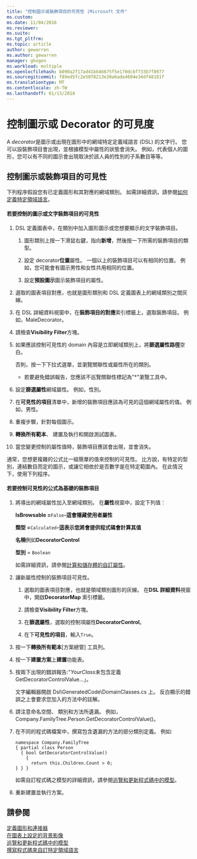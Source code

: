 ```yaml
---
title: "控制圖示或裝飾項目的可見性 |Microsoft 文件"
ms.custom: 
ms.date: 11/04/2016
ms.reviewer: 
ms.suite: 
ms.tgt_pltfrm: 
ms.topic: article
author: gewarren
ms.author: gewarren
manager: ghogen
ms.workload: multiple
ms.openlocfilehash: b090a2f17ad41bb46675f5e170dcbf733b7f8977
ms.sourcegitcommit: f89ed5fc2e5078213e30a6ade4604e34df48181f
ms.translationtype: MT
ms.contentlocale: zh-TW
ms.lasthandoff: 01/13/2018
---
```

# <a name="controlling-the-visibility-of-an-icon-or-decorator"></a>控制圖示或 Decorator 的可見度
A *decorator*是圖示或出現在圖形中的網域特定定義域語言 (DSL) 的文字行。 您可以設裝飾項目會出現，並根據模型中屬性的狀態會消失。 例如，代表個人的圖形，您可以有不同的圖示會出現取決於該人員的性別的子系數目等等。  
  
## <a name="controlling-the-visibility-of-an-icon-or-decorator"></a>控制圖示或裝飾項目的可見性  
 下列程序假設您有已定義圖形和其對應的網域類別。 如需詳細資訊，請參閱[如何定義特定領域語言](../modeling/how-to-define-a-domain-specific-language.md)。  
  
#### <a name="to-control-the-visibility-of-an-icon-or-text-decorator"></a>若要控制的圖示或文字裝飾項目的可見性  
  
1.  DSL 定義圖表中，在類別中加入圖形圖示或您想要顯示的文字裝飾項目。  
  
    1.  圖形類別上按一下滑鼠右鍵，指向**新增**，然後按一下所需的裝飾項目的類型。  
  
    2.  設定 decorator**位置**屬性。 一個以上的裝飾項目可以有相同的位置。 例如，您可能會有圖示男性和女性共用相同的位置。  
  
    3.  設定**預設圖示**圖示裝飾項目的屬性。  
  
2.  選取的圖表項目對應，也就是圖形類別和 DSL 定義圖表上的網域類別之間灰線。  
  
3.  在 DSL 詳細資料視窗中，在**裝飾項目的對應**索引標籤上，選取裝飾項目。 例如，MaleDecorator。  
  
4.  請檢查**Visibility Filter**方塊。  
  
5.  如果應該控制可見性的 domain 內容是立即網域類別上，將**篩選屬性路徑**空白。  
  
     否則，按一下下拉式選單，並瀏覽關聯性或屬性所在的類別。  
  
    -   若要避免錯誤報告，您應該不巡覽關聯性標記為"*"瀏覽工具中。  
  
6.  設定**篩選屬性**網域屬性。 例如，性別。  
  
7.  在**可見性的項目**清單中，新增的裝飾項目應該為可見的這個網域屬性的值。 例如，男性。  
  
8.  重複步驟，針對每個圖示。  
  
9. **轉換所有範本**、 建置及執行和開啟測試圖表。  
  
10. 當您變更控制的屬性值時，裝飾項目應該會出現，並會消失。  
  
 通常，您想更複雜的公式比一組簡單的值來控制的可見性。 比方說，有特定的型別，連結數目而定的圖示，或讓它相依於是否數字是在特定範圍內。 在此情況下，使用下列程序。  
  
#### <a name="to-control-the-visibility-of-a-decorator-based-on-a-formula"></a>若要控制可見性的公式為基礎的裝飾項目  
  
1.  將導出的網域屬性加入至網域類別。 在**屬性**視窗中，設定下列值：  
  
     **IsBrowsable =**`False`**-這會隱藏使用者屬性**   
  
     **類型 =**`Calculated`**-這表示您將會提供程式碼會計算其值**   
  
     **名稱**例如**DecoratorControl**  
  
     **型別** = `Boolean`  
  
     如需詳細資訊，請參閱[計算和儲存體的自訂屬性](../modeling/calculated-and-custom-storage-properties.md)。  
  
2.  讓新屬性控制的裝飾項目可見性。  
  
    1.  選取的圖表項目對應，也就是領域類別圖形的灰線。 在**DSL 詳細資料**視窗中，開啟**DecoratorMap**  索引標籤。  
  
    2.  請檢查**Visibility Filter**方塊。  
  
    3.  在**篩選屬性**，選取的控制項屬性**DecoratorControl**。  
  
    4.  在下**可見性的項目**，輸入`True`。  
  
3.  按一下**轉換所有範本**[方案總管] 工具列。  
  
4.  按一下**建置方案**上**建置**功能表。  
  
5.  按兩下出現的錯誤報告:"*YourClass*未包含定義 GetDecoratorControlValue...」。  
  
     文字編輯器開啟 Dsl\GeneratedCode\DomainClasses.cs 上。 反白顯示的錯誤之上會要求您加入的方法中的註解。  
  
6.  請注意命名空間、 類別和方法所遺漏。  例如，Company.FamilyTree.Person.GetDecoratorControlValue()。  
  
7.  在不同的程式碼檔案中，撰寫包含遺漏的方法的部分類別定義。 例如:   
  
    ```  
    namespace Company.FamilyTree  
    { partial class Person  
      { bool GetDecoratorControlValue()  
        {  
          return this.Children.Count > 0;  
    } } }  
    ```  
  
     如需自訂程式碼之模型的詳細資訊，請參閱[巡覽和更新程式碼中的模型](../modeling/navigating-and-updating-a-model-in-program-code.md)。  
  
8.  重新建置並執行方案。  
  
## <a name="see-also"></a>請參閱  
 [定義圖形和連接器](../modeling/defining-shapes-and-connectors.md)   
 [在圖表上設定的背景影像](../modeling/setting-a-background-image-on-a-diagram.md)   
 [巡覽和更新程式碼中的模型](../modeling/navigating-and-updating-a-model-in-program-code.md)   
 [撰寫程式碼來自訂特定領域語言](../modeling/writing-code-to-customise-a-domain-specific-language.md)